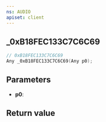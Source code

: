 ```yaml
---
ns: AUDIO
apiset: client
---
```

## _0xB18FEC133C7C6C69

```c
// 0xB18FEC133C7C6C69
Any _0xB18FEC133C7C6C69(Any p0);
```


## Parameters
* **p0**:

## Return value